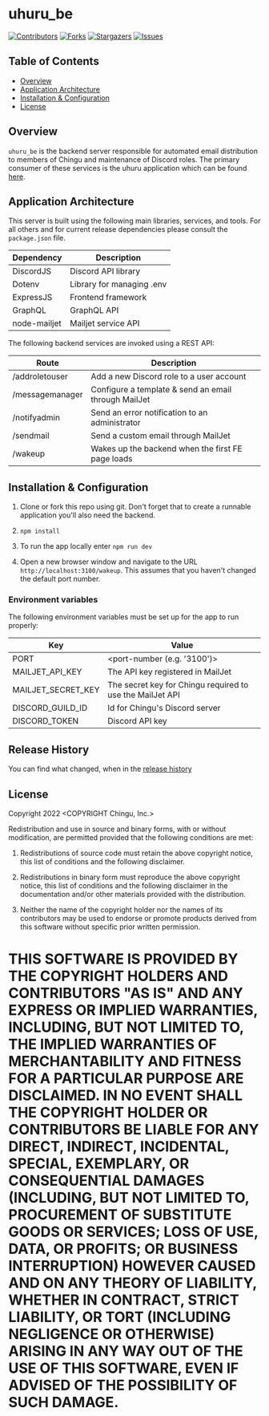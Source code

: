# uhuru_be
[contributors-shield]: https://img.shields.io/github/contributors/chingu-x/uhuru_be.svg?style=for-the-badge
[contributors-url]: https://github.com/chingu-x/uhuru_be/graphs/contributors
[forks-shield]: https://img.shields.io/github/forks/chingu-x/uhuru_be.svg?style=for-the-badge
[forks-url]: https://github.com/chingu-x/uhuru_be/network/members
[stars-shield]: https://img.shields.io/github/stars/chingu-x/uhuru_be.svg?style=for-the-badge
[stars-url]: https://github.com/chingu-x/uhuru_be/stargazers
[issues-shield]: https://img.shields.io/github/issues/chingu-x/uhuru_be.svg?style=for-the-badge
[issues-url]: https://github.com/chingu-x/uhuru_be/issues

[![Contributors][contributors-shield]][contributors-url]
[![Forks][forks-shield]][forks-url]
[![Stargazers][stars-shield]][stars-url]
[![Issues][issues-shield]][issues-url]
## Table of Contents

* [Overview](#overview)
* [Application Architecture](#application-architecture)
* [Installation & Configuration](#installation-configuration)
* [License](#license)


## Overview

`uhuru_be` is the backend server responsible for automated email distribution
to members of Chingu and maintenance of Discord roles. The primary consumer of
these services is the uhuru application which can be found [here](https://github.com/chingu-x/uhurubot).

## Application Architecture

This server is built using the following main libraries, services, and tools.
For all others and for current release dependencies please consult the
`package.json` file.

| Dependency  | Description                 |
|-------------|-----------------------------|
| DiscordJS   | Discord API library         |
| Dotenv      | Library for managing .env   |
| ExpressJS   | Frontend framework          |
| GraphQL     | GraphQL API                 |
| node-mailjet | Mailjet service API        |

The following backend services are invoked using a REST API:

| Route   | Description                                       |
|---------|---------------------------------------------------|
| /addroletouser | Add a new Discord role to a user account    |
| /messagemanager | Configure a template & send an email through MailJet |
| /notifyadmin | Send an error notification to an administrator |
| /sendmail | Send a custom email through MailJet |
| /wakeup  | Wakes up the backend when the first FE page loads |
## Installation & Configuration

1. Clone or fork this repo using git. Don't forget that to create a runnable application you'll also need the backend.

2. `npm install`

3. To run the app locally enter `npm run dev`

4. Open a new browser window and navigate to the URL `http://localhost:3100/wakeup`. This assumes that you haven't changed the default port number.

### Environment variables

The following environment variables must be set up for the app to run properly:

| Key             | Value                                |
|-----------------|--------------------------------------|
| PORT            | <port-number (e.g. '3100')>          |
| MAILJET_API_KEY | The API key registered in MailJet    |
| MAILJET_SECRET_KEY | The secret key for Chingu required to use the MailJet API |
| DISCORD_GUILD_ID | Id for Chingu's Discord server      |
| DISCORD_TOKEN   | Discord API key                      |

## Release History

You can find what changed, when in the [release history](./docs/RELEASE_HISTORY.md)

## License

Copyright 2022 <COPYRIGHT Chingu, Inc.>

Redistribution and use in source and binary forms, with or without modification, are permitted provided that the following conditions are met:

1. Redistributions of source code must retain the above copyright notice, this list of conditions and the following disclaimer.

2. Redistributions in binary form must reproduce the above copyright notice, this list of conditions and the following disclaimer in the documentation and/or other materials provided with the distribution.

3. Neither the name of the copyright holder nor the names of its contributors may be used to endorse or promote products derived from this software without specific prior written permission.

THIS SOFTWARE IS PROVIDED BY THE COPYRIGHT HOLDERS AND CONTRIBUTORS "AS IS" AND ANY EXPRESS OR IMPLIED WARRANTIES, INCLUDING, BUT NOT LIMITED TO, THE IMPLIED WARRANTIES OF MERCHANTABILITY AND FITNESS FOR A PARTICULAR PURPOSE ARE DISCLAIMED. IN NO EVENT SHALL THE COPYRIGHT HOLDER OR CONTRIBUTORS BE LIABLE FOR ANY DIRECT, INDIRECT, INCIDENTAL, SPECIAL, EXEMPLARY, OR CONSEQUENTIAL DAMAGES (INCLUDING, BUT NOT LIMITED TO, PROCUREMENT OF SUBSTITUTE GOODS OR SERVICES; LOSS OF USE, DATA, OR PROFITS; OR BUSINESS INTERRUPTION) HOWEVER CAUSED AND ON ANY THEORY OF LIABILITY, WHETHER IN CONTRACT, STRICT LIABILITY, OR TORT (INCLUDING NEGLIGENCE OR OTHERWISE) ARISING IN ANY WAY OUT OF THE USE OF THIS SOFTWARE, EVEN IF ADVISED OF THE POSSIBILITY OF SUCH DAMAGE.
=======
